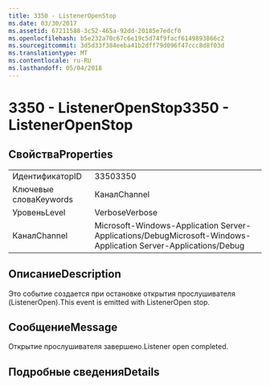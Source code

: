 ```yaml
---
title: 3350 - ListenerOpenStop
ms.date: 03/30/2017
ms.assetid: 67211588-3c52-465a-92dd-20185e7edcf0
ms.openlocfilehash: b5e232a70c67c6e19c5d74f9facf6149893866c2
ms.sourcegitcommit: 3d5d33f384eeba41b2dff79d096f47ccc8d8f03d
ms.translationtype: MT
ms.contentlocale: ru-RU
ms.lasthandoff: 05/04/2018
---
```

# <a name="3350---listeneropenstop"></a><span data-ttu-id="1e61a-102">3350 - ListenerOpenStop</span><span class="sxs-lookup"><span data-stu-id="1e61a-102">3350 - ListenerOpenStop</span></span>
## <a name="properties"></a><span data-ttu-id="1e61a-103">Свойства</span><span class="sxs-lookup"><span data-stu-id="1e61a-103">Properties</span></span>  
  
|||  
|-|-|  
|<span data-ttu-id="1e61a-104">Идентификатор</span><span class="sxs-lookup"><span data-stu-id="1e61a-104">ID</span></span>|<span data-ttu-id="1e61a-105">3350</span><span class="sxs-lookup"><span data-stu-id="1e61a-105">3350</span></span>|  
|<span data-ttu-id="1e61a-106">Ключевые слова</span><span class="sxs-lookup"><span data-stu-id="1e61a-106">Keywords</span></span>|<span data-ttu-id="1e61a-107">Канал</span><span class="sxs-lookup"><span data-stu-id="1e61a-107">Channel</span></span>|  
|<span data-ttu-id="1e61a-108">Уровень</span><span class="sxs-lookup"><span data-stu-id="1e61a-108">Level</span></span>|<span data-ttu-id="1e61a-109">Verbose</span><span class="sxs-lookup"><span data-stu-id="1e61a-109">Verbose</span></span>|  
|<span data-ttu-id="1e61a-110">Канал</span><span class="sxs-lookup"><span data-stu-id="1e61a-110">Channel</span></span>|<span data-ttu-id="1e61a-111">Microsoft-Windows-Application Server-Applications/Debug</span><span class="sxs-lookup"><span data-stu-id="1e61a-111">Microsoft-Windows-Application Server-Applications/Debug</span></span>|  
  
## <a name="description"></a><span data-ttu-id="1e61a-112">Описание</span><span class="sxs-lookup"><span data-stu-id="1e61a-112">Description</span></span>  
 <span data-ttu-id="1e61a-113">Это событие создается при остановке открытия прослушивателя (ListenerOpen).</span><span class="sxs-lookup"><span data-stu-id="1e61a-113">This event is emitted with ListenerOpen stop.</span></span>  
  
## <a name="message"></a><span data-ttu-id="1e61a-114">Сообщение</span><span class="sxs-lookup"><span data-stu-id="1e61a-114">Message</span></span>  
 <span data-ttu-id="1e61a-115">Открытие прослушивателя завершено.</span><span class="sxs-lookup"><span data-stu-id="1e61a-115">Listener open completed.</span></span>  
  
## <a name="details"></a><span data-ttu-id="1e61a-116">Подробные сведения</span><span class="sxs-lookup"><span data-stu-id="1e61a-116">Details</span></span>
